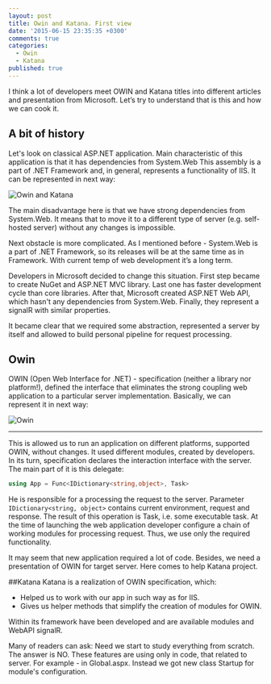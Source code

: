 ```yaml
---
layout: post
title: Owin and Katana. First view
date: '2015-06-15 23:35:35 +0300'
comments: true
categories:
  - Owin
  - Katana
published: true
---
```


I think a lot of developers meet OWIN and Katana titles into different articles and presentation from Microsoft.
Let’s try to understand that is this and how we can cook it.

## A bit of history
Let's look on classical ASP.NET application. Main characteristic of this application is that it has dependencies from System.Web
This assembly is a part of .NET Framework and, in general, represents a functionality of IIS. It can be represented in next way:
<!--more-->

![Owin and Katana](http://www.codeguru.com/imagesvr_ce/9947/OWIN_Katana_Figure01.png)

The main disadvantage here is that we have strong dependencies from System.Web. It means that to move it to a different type of server (e.g. self-hosted server) without any changes is impossible.

Next obstacle is more complicated. As I mentioned before - System.Web is a part of .NET Framework, so its releases will be at the same time as in Framework. With current temp of web development it’s a long term.

Developers in Microsoft decided to change this situation. First step became to create NuGet and ASP.NET MVC library. Last one has faster development cycle than core libraries. After that,  Microsoft created ASP.NET Web API, which hasn't any dependencies from System.Web. Finally, they represent a signalR with similar properties.

It became clear that we required some abstraction, represented a server by itself and allowed to build personal pipeline for request processing. 

## Owin 
OWIN (Open Web Interface for .NET) - specification (neither a library nor platform!), defined the interface that eliminates the strong coupling web application to a particular server implementation. Basically, we can represent it in next way:

![Owin](http://farm4.static.flickr.com/3784/8895179754_3f52e9db7a.jpg)

---------
 
 This is allowed us to run an application on different platforms, supported OWIN, without changes. It used different modules, created by developers. In its turn, specification declares the interaction interface with the server. The main part of it is this delegate:

```csharp
using App = Func<IDictionary<string,object>, Task>
```

He is responsible for a processing the request to the server. Parameter `IDictionary<string, object>` contains current environment, request and response. The result of this operation is Task, i.e. some executable task.
At the time of launching the web application developer configure a chain of working modules for processing request. Thus, we use only the required functionality.  

It may seem that new application required a lot of code. Besides, we need a presentation of OWIN for target server. Here comes to help Katana project.

##Katana
Katana is a realization of OWIN specification, which:

 * Helped us to work with our app in such way as for IIS.
 * Gives us helper methods that simplify the creation of modules for OWIN.

Within its framework have been developed and are available modules and WebAPI signalR.

Many of readers can ask: Need we start to study everything from scratch. The answer is NO. These features are using only in code, that related to server. For example - in Global.aspx. Instead we got new class Startup for module's configuration.

